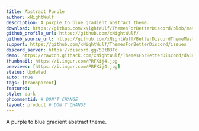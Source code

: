 ```yaml
---
title: Abstract Purple
author: xNightWulf
description: A purple to blue gradient abstract theme.
download: https://github.com/xNightWulf/ThemesForBetterDiscord/blob/master/AbstractPurple.theme.css
github_profile_url: https://github.com/xNightWulf/
github_source_url: https://github.com/xNightWulf/BetterDiscordThemeMasterFile/blob/master/AbstractPurple.theme.css
support: https://github.com/xNightWulf/ThemesForBetterDiscord/issues
discord_server: https://discord.gg/5BtB3Tc
demo: https://rawcdn.githack.com/xNightWulf/ThemesForBetterDiscord/da3ef0a4f798f28eb9fa8c8f1c236f46b5e8bddf/AbstractPurple.theme.css
thumbnail: https://i.imgur.com/PRFXij4.jpg
previews: [https://i.imgur.com/PRFXij4.jpg]
status: Updated
auto: true
tags: [transparent]
featured: 
style: dark
ghcommentid: # DON'T CHANGE
layout: product # DON'T CHANGE
---
```

A purple to blue gradient abstract theme.